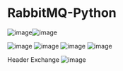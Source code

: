 # RabbitMQ-Python

![image](https://user-images.githubusercontent.com/61587949/187071188-37aebef1-6c30-47ca-825a-36b034b1b0c4.png)![image](https://user-images.githubusercontent.com/61587949/187071205-390a7e9a-fc9c-407e-9643-cfeb7dfadb35.png)

![image](https://user-images.githubusercontent.com/61587949/187071834-1ec0162a-2842-439f-ac0b-115fdc362506.png)
![image](https://user-images.githubusercontent.com/61587949/187071985-2fa7fa41-5937-4b8f-bf33-b36bbcc5924d.png)
![image](https://user-images.githubusercontent.com/61587949/187071745-1722007a-ddd6-44bf-8899-f2408cd05be5.png)
![image](https://user-images.githubusercontent.com/61587949/187071761-6790dafc-701b-4d1a-ab75-530c2d126501.png)

Header Exchange
![image](https://user-images.githubusercontent.com/61587949/187425796-ecc4e95f-0702-47a0-a164-a41bb03e417d.png)
